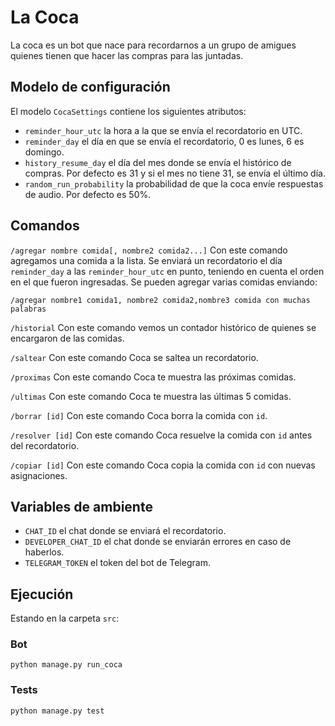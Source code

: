 # La Coca

La coca es un bot que nace para recordarnos a un grupo de amigues quienes tienen que hacer las compras para las juntadas.

## Modelo de configuración
El modelo `CocaSettings` contiene los siguientes atributos:
- `reminder_hour_utc` la hora a la que se envía el recordatorio en UTC.
- `reminder_day` el día en que se envía el recordatorio, 0 es lunes, 6 es domingo.
- `history_resume_day` el día del mes donde se envía el histórico de compras. Por defecto es 31 y si el mes no tiene 31, se envía el último día.
- `random_run_probability` la probabilidad de que la coca envíe respuestas de audio. Por defecto es 50%.

## Comandos
`/agregar nombre comida[, nombre2 comida2...]` Con este comando agregamos una comida a la lista. Se enviará un recordatorio el día `reminder_day` a las `reminder_hour_utc` en punto, teniendo en cuenta el orden en el que fueron ingresadas.
Se pueden agregar varias comidas enviando: 
```
/agregar nombre1 comida1, nombre2 comida2,nombre3 comida con muchas palabras
```

`/historial` Con este comando vemos un contador histórico de quienes se encargaron de las comidas.

`/saltear` Con este comando Coca se saltea un recordatorio.

`/proximas` Con este comando Coca te muestra las próximas comidas.

`/ultimas` Con este comando Coca te muestra las últimas 5 comidas.

`/borrar [id]` Con este comando Coca borra la comida con `id`.

`/resolver [id]` Con este comando Coca resuelve la comida con `id` antes del recordatorio.

`/copiar [id]` Con este comando Coca copia la comida con `id` con nuevas asignaciones.

## Variables de ambiente
- `CHAT_ID` el chat donde se enviará el recordatorio.
- `DEVELOPER_CHAT_ID` el chat donde se enviarán errores en caso de haberlos.
- `TELEGRAM_TOKEN` el token del bot de Telegram.

## Ejecución
Estando en la carpeta `src`:

### Bot
```
python manage.py run_coca
```

### Tests
```
python manage.py test
```